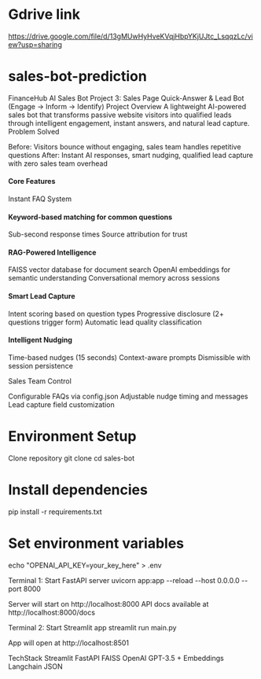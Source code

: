 # Gdrive link
https://drive.google.com/file/d/13gMUwHyHveKVqjHbpYKjUJtc_LsqqzLc/view?usp=sharing

# sales-bot-prediction
FinanceHub AI Sales Bot
Project 3: Sales Page Quick-Answer & Lead Bot (Engage → Inform → Identify)
Project Overview
A lightweight AI-powered sales bot that transforms passive website visitors into qualified leads through intelligent engagement, instant answers, and natural lead capture.
Problem Solved

Before: Visitors bounce without engaging, sales team handles repetitive questions
After: Instant AI responses, smart nudging, qualified lead capture with zero sales team overhead

#### Core Features
Instant FAQ System

#### Keyword-based matching for common questions
Sub-second response times
Source attribution for trust

#### RAG-Powered Intelligence

FAISS vector database for document search
OpenAI embeddings for semantic understanding
Conversational memory across sessions

#### Smart Lead Capture

Intent scoring based on question types
Progressive disclosure (2+ questions trigger form)
Automatic lead quality classification

#### Intelligent Nudging

Time-based nudges (15 seconds)
Context-aware prompts
Dismissible with session persistence

Sales Team Control

Configurable FAQs via config.json
Adjustable nudge timing and messages
Lead capture field customization


# Environment Setup
Clone repository
git clone <repo-url>
cd sales-bot

# Install dependencies  
pip install -r requirements.txt

# Set environment variables
echo "OPENAI_API_KEY=your_key_here" > .env

Terminal 1: Start FastAPI server
uvicorn app:app --reload --host 0.0.0.0 --port 8000

Server will start on http://localhost:8000
API docs available at http://localhost:8000/docs

Terminal 2: Start Streamlit app
streamlit run main.py

App will open at http://localhost:8501

TechStack
Streamlit
FastAPI
FAISS
OpenAI GPT-3.5 + Embeddings
Langchain
JSON